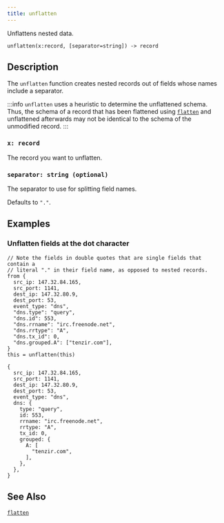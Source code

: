```yaml
---
title: unflatten
---
```


Unflattens nested data.

```tql
unflatten(x:record, [separator=string]) -> record
```

## Description

The `unflatten` function creates nested records out of fields whose names
include a separator.

:::info
`unflatten` uses a heuristic to determine the unflattened schema. Thus, the
schema of a record that has been flattened using [`flatten`](flatten) and
unflattened afterwards may not be identical to the schema of the unmodified
record.
:::

### `x: record`

The record you want to unflatten.

### `separator: string (optional)`

The separator to use for splitting field names.

Defaults to `"."`.

## Examples

### Unflatten fields at the dot character

```tql
// Note the fields in double quotes that are single fields that contain a
// literal "." in their field name, as opposed to nested records.
from {
  src_ip: 147.32.84.165,
  src_port: 1141,
  dest_ip: 147.32.80.9,
  dest_port: 53,
  event_type: "dns",
  "dns.type": "query",
  "dns.id": 553,
  "dns.rrname": "irc.freenode.net",
  "dns.rrtype": "A",
  "dns.tx_id": 0,
  "dns.grouped.A": ["tenzir.com"],
}
this = unflatten(this)
```

```tql
{
  src_ip: 147.32.84.165,
  src_port: 1141,
  dest_ip: 147.32.80.9,
  dest_port: 53,
  event_type: "dns",
  dns: {
    type: "query",
    id: 553,
    rrname: "irc.freenode.net",
    rrtype: "A",
    tx_id: 0,
    grouped: {
      A: [
        "tenzir.com",
      ],
    },
  },
}
```

## See Also

[`flatten`](flatten)
